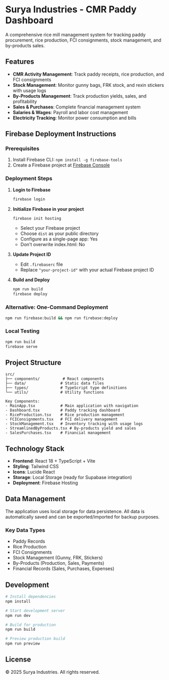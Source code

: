 # Surya Industries - CMR Paddy Dashboard

A comprehensive rice mill management system for tracking paddy procurement, rice production, FCI consignments, stock management, and by-products sales.

## Features

- **CMR Activity Management**: Track paddy receipts, rice production, and FCI consignments
- **Stock Management**: Monitor gunny bags, FRK stock, and rexin stickers with usage logs
- **By-Products Management**: Track production yields, sales, and profitability
- **Sales & Purchases**: Complete financial management system
- **Salaries & Wages**: Payroll and labor cost management
- **Electricity Tracking**: Monitor power consumption and bills

## Firebase Deployment Instructions

### Prerequisites
1. Install Firebase CLI: `npm install -g firebase-tools`
2. Create a Firebase project at [Firebase Console](https://console.firebase.google.com)

### Deployment Steps

1. **Login to Firebase**
   ```bash
   firebase login
   ```

2. **Initialize Firebase in your project**
   ```bash
   firebase init hosting
   ```
   - Select your Firebase project
   - Choose `dist` as your public directory
   - Configure as a single-page app: Yes
   - Don't overwrite index.html: No

3. **Update Project ID**
   - Edit `.firebaserc` file
   - Replace `"your-project-id"` with your actual Firebase project ID

4. **Build and Deploy**
   ```bash
   npm run build
   firebase deploy
   ```

### Alternative: One-Command Deployment
```bash
npm run firebase:build && npm run firebase:deploy
```

### Local Testing
```bash
npm run build
firebase serve
```

## Project Structure

```
src/
├── components/          # React components
├── data/               # Static data files
├── types/              # TypeScript type definitions
└── utils/              # Utility functions

Key Components:
- MainApp.tsx           # Main application with navigation
- Dashboard.tsx         # Paddy tracking dashboard
- RiceProduction.tsx    # Rice production management
- FCIConsignments.tsx   # FCI delivery management
- StockManagement.tsx   # Inventory tracking with usage logs
- StreamlinedByProducts.tsx # By-products yield and sales
- SalesPurchases.tsx    # Financial management
```

## Technology Stack

- **Frontend**: React 18 + TypeScript + Vite
- **Styling**: Tailwind CSS
- **Icons**: Lucide React
- **Storage**: Local Storage (ready for Supabase integration)
- **Deployment**: Firebase Hosting

## Data Management

The application uses local storage for data persistence. All data is automatically saved and can be exported/imported for backup purposes.

### Key Data Types
- Paddy Records
- Rice Production
- FCI Consignments
- Stock Management (Gunny, FRK, Stickers)
- By-Products (Production, Sales, Payments)
- Financial Records (Sales, Purchases, Expenses)

## Development

```bash
# Install dependencies
npm install

# Start development server
npm run dev

# Build for production
npm run build

# Preview production build
npm run preview
```

## License

© 2025 Surya Industries. All rights reserved.